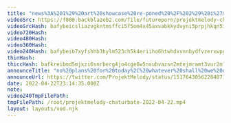 ```yaml
---
title: "news%3A%201%29%20art%20showcase%20re-poned%20%2F%202%29%20i%27m%20hoprny%20%2F%203%29%20ur%20awesome"
videoSrc: https://f000.backblazeb2.com/file/futureporn/projektmelody-chaturbate-2022-04-22.mp4
videoSrcHash: bafybeicsliazvgkntmsffci5f5om4x45axvabkkydvyni5prpjhkqn5ik4?filename=projektmelody-chaturbate-20220422T231435Z-source.mp4
video720Hash: 
video480Hash: 
video360Hash: 
video240Hash: bafybeib7xyfshhb3hylm523ch5k4eriiho6htwhdxvnnbydfvzerxwpg3a?filename=projektmelody-chaturbate-20220422T231435Z-240p.mp4
thinHash: 
thiccHash: bafkreibmd5mjxzi6snrberg4jo4cge6w5nxubvazsn2mtejmramt3vur2m?filename=20220422T231435Z-thicc.jpg
announceTitle: "no%20plans%20for%20today%2C%20whatever%20shall%20we%20do~"
announceUrl: https://twitter.com/ProjektMelody/status/1517643056228487168
date: 2022-04-22T23:14:35.000Z
note: 
video240TmpFilePath: 
tmpFilePath: /root/projektmelody-chaturbate-2022-04-22.mp4
layout: layouts/vod.njk
---
```

